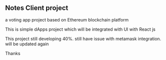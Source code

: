 ## Notes Client project

 a voting app project based on Ethereum blockchain platform

This is simple dApps project which will be integrated with UI with React js

 This project still developing 40%. still have issue with metamask integration.  will be updated again 

 Thanks
